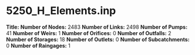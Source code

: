# 5250_H_Elements.inp
**Title:** 
**Number of Nodes:** 2483
**Number of Links:** 2498
**Number of Pumps:** 41
**Number of Weirs:** 1
**Number of Orifices:** 0
**Number of Outfalls:** 2
**Number of Storages:** 18
**Number of Outlets:** 0
**Number of Subcatchments:** 0
**Number of Raingages:** 1
